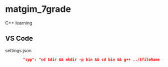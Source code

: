 # matgim_7grade
C++ learning

## VS Code

settings.json

```json
        "cpp": "cd $dir && mkdir -p bin && cd bin && g++ ../$fileName -o $fileNameWithoutExt && ./$fileNameWithoutExt",
```


